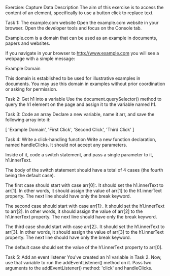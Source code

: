 Exercise: Capture Data
Description
The aim of this exercise is to access the content of an element, specifically to use a button click to replace text.

Task 1: The example.com website
Open the 
example.com
 website in your browser. Open the developer tools and focus on the Console tab.

Example.com is a domain that can be used as an example in documents, papers and websites.

If you navigate in your browser to 
http://www.example.com
  you will see a webpage with a simple message:

Example Domain

This domain is established to be used for illustrative examples in documents. You may use this domain in examples without prior coordination or asking for permission.

Task 2: Get h1 into a variable
Use the document.querySelector() method to query the h1 element on the page and assign it to the variable named h1.

Task 3: Code an array
Declare a new variable, name it arr, and save the following array into it:

[
    'Example Domain',
    'First Click',
    'Second Click',
    'Third Click'
]


Task 4: Write a click-handling function
Write a new function declaration, named handleClicks. It should not accept any parameters.

Inside of it, code a switch statement, and pass a single parameter to it, h1.innerText.

The body of the switch statement should have a total of 4 cases (the fourth being the default case).

The first case should start with case arr[0]:. It should set the h1.innerText to arr[1]. In other words, it should assign the value of arr[1] to the h1.innerText property. The next line should have only the break keyword.

The second case should start with case arr[1]:. It should set the h1.innerText to arr[2]. In other words, it should assign the value of arr[2] to the h1.innerText property. The next line should have only the break keyword.

The third case should start with case arr[2]:. It should set the h1.innerText to arr[3]. In other words, it should assign the value of arr[3] to the h1.innerText property. The next line should have only the break keyword.

The default case should set the value of the h1.innerText property to arr[0].

Task 5: Add an event listener
You've created an h1 variable in Task 2. Now, use that variable to run the addEventListener() method on it. Pass two arguments to the addEventListener() method: 'click' and handleClicks.
